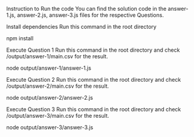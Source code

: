 Instruction to Run the code
You can find the solution code in the answer-1.js, answer-2.js, answer-3.js files for the respective Questions.

Install dependencies
Run this command in the root directory

npm install

Execute Question 1
Run this command in the root directory and check  /output/answer-1/main.csv for the result.

node output/answer-1/answer-1.js

Execute Question 2
Run this command in the root directory and check /output/answer-2/main.csv for the result.

node output/answer-2/answer-2.js

Execute Question 3
Run this command in the root directory and check /output/answer-3/main.csv for the result.

node output/answer-3/answer-3.js
